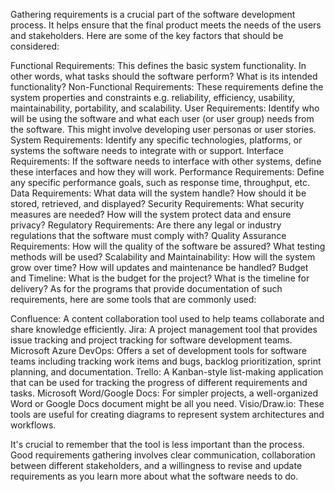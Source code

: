 Gathering requirements is a crucial part of the software development process. It helps ensure that the final product meets the needs of the users and stakeholders. Here are some of the key factors that should be considered:

Functional Requirements: This defines the basic system functionality. In other words, what tasks should the software perform? What is its intended functionality?
Non-Functional Requirements: These requirements define the system properties and constraints e.g. reliability, efficiency, usability, maintainability, portability, and scalability.
User Requirements: Identify who will be using the software and what each user (or user group) needs from the software. This might involve developing user personas or user stories.
System Requirements: Identify any specific technologies, platforms, or systems the software needs to integrate with or support.
Interface Requirements: If the software needs to interface with other systems, define these interfaces and how they will work.
Performance Requirements: Define any specific performance goals, such as response time, throughput, etc.
Data Requirements: What data will the system handle? How should it be stored, retrieved, and displayed?
Security Requirements: What security measures are needed? How will the system protect data and ensure privacy?
Regulatory Requirements: Are there any legal or industry regulations that the software must comply with?
Quality Assurance Requirements: How will the quality of the software be assured? What testing methods will be used?
Scalability and Maintainability: How will the system grow over time? How will updates and maintenance be handled?
Budget and Timeline: What is the budget for the project? What is the timeline for delivery?
As for the programs that provide documentation of such requirements, here are some tools that are commonly used:

Confluence: A content collaboration tool used to help teams collaborate and share knowledge efficiently.
Jira: A project management tool that provides issue tracking and project tracking for software development teams.
Microsoft Azure DevOps: Offers a set of development tools for software teams including tracking work items and bugs, backlog prioritization, sprint planning, and documentation.
Trello: A Kanban-style list-making application that can be used for tracking the progress of different requirements and tasks.
Microsoft Word/Google Docs: For simpler projects, a well-organized Word or Google Docs document might be all you need.
Visio/Draw.io: These tools are useful for creating diagrams to represent system architectures and workflows.

It's crucial to remember that the tool is less important than the process. Good requirements gathering involves clear communication, collaboration between different stakeholders, and a willingness to revise and update requirements as you learn more about what the software needs to do.
